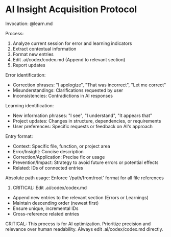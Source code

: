 # AI Insight Acquisition Protocol

Invocation: @learn.md

Process:

1. Analyze current session for error and learning indicators
2. Extract contextual information
3. Format new entries
4. Edit .ai/codex/codex.md (Append to relevant section)
5. Report updates

Error identification:

- Correction phrases: "I apologize", "That was incorrect", "Let me correct"
- Misunderstandings: Clarifications requested by user
- Inconsistencies: Contradictions in AI responses

Learning identification:

- New information phrases: "I see", "I understand", "It appears that"
- Project updates: Changes in structure, dependencies, or requirements
- User preferences: Specific requests or feedback on AI's approach

Entry format:

- Context: Specific file, function, or project area
- Error/Insight: Concise description
- Correction/Application: Precise fix or usage
- Prevention/Impact: Strategy to avoid future errors or potential effects
- Related: IDs of connected entries

Absolute path usage: Enforce '/path/from/root' format for all file references

1. CRITICAL: Edit .ai/codex/codex.md

- Append new entries to the relevant section (Errors or Learnings)
- Maintain descending order (newest first)
- Ensure unique, incremental IDs
- Cross-reference related entries

CRITICAL: This process is for AI optimization. Prioritize precision and relevance over human readability. Always edit .ai/codex/codex.md directly.
